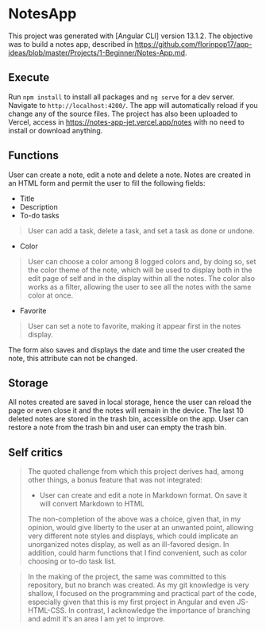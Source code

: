 # NotesApp

This project was generated with [Angular CLI] version 13.1.2. The objective was to build a notes app, described in <https://github.com/florinpop17/app-ideas/blob/master/Projects/1-Beginner/Notes-App.md>.

## Execute

Run `npm install` to install all packages and `ng serve` for a dev server. Navigate to `http://localhost:4200/`. The app will automatically reload if you change any of the source files. The project has also been uploaded to Vercel, access in <https://notes-app-jet.vercel.app/notes> with no need to install or download anything.

## Functions

User can create a note, edit a note and delete a note. Notes are created in an HTML form and permit the user to fill the following fields:

- Title
- Description
- To-do tasks

> User can add a task, delete a task, and set a task as done or undone.

- Color 

> User can choose a color among 8 logged colors and, by doing so, set the color theme of the note, which will be used to display both in the edit page of self and in the display within all the notes. The color also works as a filter, allowing the user to see all the notes with the same color at once.

- Favorite

> User can set a note to favorite, making it appear first in the notes display.

The form also saves and displays the date and time the user created the note, this attribute can not be changed.

## Storage

All notes created are saved in local storage, hence the user can reload the page or even close it and the notes will remain in the device. The last 10 deleted notes are stored in the trash bin, accessible on the app. User can restore a note from the trash bin and user can empty the trash bin.

## Self critics

> The quoted challenge from which this project derives had, among other things, a bonus feature that was not integrated:
>
> - User can create and edit a note in Markdown format. On save it will convert Markdown to HTML
>
> The non-completion of the above was a choice, given that, in my opinion, would give liberty to the user at an unwanted point, allowing very different note styles and displays, which could implicate an unorganized notes display, as well as an ill-favored design. In addition, could harm functions that I find convenient, such as color choosing or to-do task list.

> In the making of the project, the same was committed to this repository, but no branch was created. As my git knowledge is very shallow, I focused on the programming and practical part of the code, especially given that this is my first project in Angular and even JS-HTML-CSS. In contrast, I acknowledge the importance of branching and admit it's an area I am yet to improve.